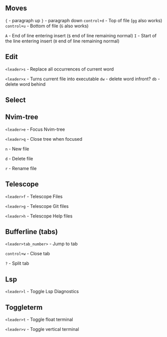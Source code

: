 ## Moves
`{` - paragraph up
`}` - paragraph down
`control+d` - Top of file (`gg` also works)
`control+u` - Bottom of file (`G` also works)

`A` - End of line entering insert (`$` end of line remaining normal)
`I` - Start of the line entering insert (`0` end of line remaining normal)

## Edit
`<leader>s` - Replace all occurrences of current word

`<leader>x` - Turns current file into executable
`dw` - delete word infront?
`db` - delete word behind
 
## Select

## Nvim-tree
`<leader>e` - Focus Nvim-tree

`<leader>q` - Close tree when focused

`n` - New file

`d` - Delete file

`r` - Rename file


## Telescope
`<leader>f` - Telescope Files

`<leader>g` - Telescope Git files

`<leader>h` - Telescope Help files


## Bufferline (tabs)
`<leader>tab_number>` - Jump to tab

`control+w` - Close tab

`?` - Split tab


## Lsp
`<leader>l` - Toggle Lsp Diagnostics


## Toggleterm
`<leader>t` - Toggle float terminal

`<leader>v` - Toggle vertical terminal

